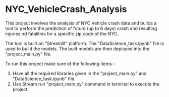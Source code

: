 # NYC_VehicleCrash_Analysis
This project involves the analysis of NYC Vehicle crash data and builds a tool to perform the prediction of future (up to 6 days) crash and resulting injuries nd fatalities for a specific zip code of the NYC.

The tool is built on "Streamlit" platform. The "DataScience_task.ipynb" file is used to build the models. The built models are then deployed into the "project_main.py" file.

To run this project make sure of the following items -
1. Have all the required libraries given in the "project_main.py" and "DataScience_task.ipynb" file.
2. Use Stream run "project_main.py" command in terminal to execute the project.
